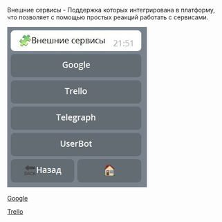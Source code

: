 Внешние сервисы - Поддержка которых интегрирована в платформу, что позволяет с помощью простых реакций работать с сервисами.

![](./1.png)


[Google](/docs/admin/google)

[Trello](/docs/admin/trello)



